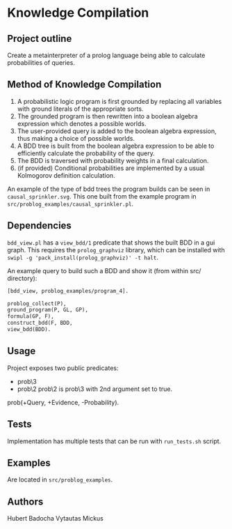 # Knowledge Compilation
## Project outline
Create a metainterpreter of a prolog language being able to calculate probabilities of queries.

## Method of Knowledge Compilation

1. A probabilistic logic program is first grounded by replacing all variables with ground literals of the appropriate sorts.
2. The grounded program is then rewritten into a boolean algebra expression which denotes a possible worlds.
3. The user-provided query is added to the boolean algebra expression, thus making a choice of possible worlds.
3. A BDD tree is built from the boolean algebra expression to be able to efficiently calculate the probability of the query.
4. The BDD is traversed with probability weights in a final calculation.
5. (if provided) Conditional probabilities are implemented by a usual Kolmogorov definition calculation.

An example of the type of bdd trees the program builds can be seen in `causal_sprinkler.svg`. This one built from the example program in `src/problog_examples/causal_sprinkler.pl`.

## Dependencies
`bdd_view.pl` has a `view_bdd/1` predicate that shows the built BDD in a gui graph. This requires the `prolog_graphviz` library, which can be installed with `swipl -g 'pack_install(prolog_graphviz)' -t halt`.

An example query to build such a BDD and show it (from within src/ directory):
```pl
[bdd_view, problog_examples/program_4].

problog_collect(P),
ground_program(P, GL, GP),
formula(GP, F),
construct_bdd(F, BDD,
view_bdd(BDD).
```

## Usage
Project exposes two public predicates:
- prob\3
- prob\2
prob\2 is prob\3 with 2nd argument set to true.

prob(+Query, +Evidence, -Probability).

## Tests
Implementation has multiple tests that can be run with `run_tests.sh` script.

## Examples
Are located in `src/problog_examples`.

## Authors
Hubert Badocha
Vytautas Mickus